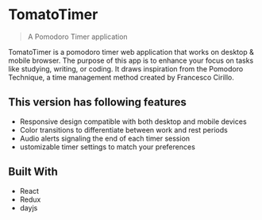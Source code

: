 # TomatoTimer

> A Pomodoro Timer application

TomatoTimer is a pomodoro timer web application that works on desktop & mobile browser. The purpose of this app is to enhance your focus on tasks like studying, writing, or coding. It draws inspiration from the Pomodoro Technique, a time management method created by Francesco Cirillo.

## This version has following features

- Responsive design compatible with both desktop and mobile devices
- Color transitions to differentiate between work and rest periods
- Audio alerts signaling the end of each timer session
- ustomizable timer settings to match your preferences

## Built With

- React
- Redux
- dayjs
